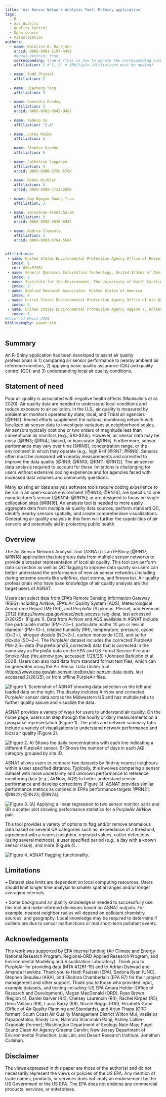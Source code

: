 ```yaml
---
title: 'Air Sensor Network Analysis Tool: R-Shiny application'
tags:
  - R
  - Air Quality
  - Quality Control
  - Open source
  - Visualization
authors:
  - name: Karoline K. Barkjohn
    orcid: 0000-0001-6197-4499
    #equal-contrib: true
    corresponding: true # (This is how to denote the corresponding author)
    affiliation: 1 #"1, 2" # (Multiple affiliations must be quoted)
    
  - name: Todd Plessel
    affiliation: 2
    
  - name: Jiacheng Yang
    affiliation: 3
    
  - name: Gavendra Pandey
    affiliation: 3
    orcid: 0000-0002-0642-9487
    
  - name: Yadong Xu
    affiliation: "2,4"
    
  - name: Corey Mocka 
    affiliation: 5
    
  - name: Stephen Krabbe
    affiliation: 6
    
  - name: Catherine Seppanen
    affiliation: 3
    orcid: 0009-0000-0756-670X
    
  - name: Renée Bichler 
    affiliation: 3
    orcid: 0000-0002-5732-5098
    
  - name: Huy Nguyen Quang Tran
    affiliation: 3
    
  - name: Saravanan Arunachalam
    affiliation: 3
    orcid: 0000-0002-6836-6944
    
  - name: Andrea Clements
    affiliation: 1
    orcid: 0000-0003-0764-5584
  
    
affiliations:
 - name: United States Environmental Protection Agency Office of Research and Development, United States of America
   index: 1
   ror: 00hx57361
 - name: General Dynamics Information Technology, United States of America
   index: 2
 - name: Institute for the Environment, The University of North Carolina at Chapel Hill, NC, United States of America
   index: 3
 - name: Applied Research Associates, United States of America
   index: 4
 - name: United States Environmental Protection Agency Office of Air Quality Planning and Standards, United States of America
   index: 5
 - name: United States Environmental Protection Agency Region 7, United States of America
   index: 6
#date: 11 March 2025
bibliography: paper.bib
---
```


## **Summary**

An R-Shiny application has been developed to assist air quality professionals in 1) comparing air sensor performance to nearby ambient air reference monitors, 2) applying basic quality assurance (QA) and quality control (QC), and 3) understanding local air quality conditions.

## **Statement of need**

Poor air quality is associated with negative health effects (Manisalidis et al. 2020). Air quality data are needed to understand local conditions and reduce exposure to air pollution. In the U.S., air quality is measured by ambient air monitors operated by state, local, and Tribal air agencies [@RN2]. Recent efforts supplement the national monitoring network with localized air sensor data to investigate variations at neighborhood scales. Air sensors typically cost one or two orders of magnitude less than conventional air monitors (e.g., \$10-\$10k). However, air sensor data may be noisy [@RN3; @RN4], biased, or inaccurate [@RN5]. Furthermore, sensor performance may vary over time [@RN6], concentration range, or the environment in which they operate (e.g., high RH) [@RN7; @RN8]. Sensors often must be compared with nearby measurements and corrected to improve the data quality [@RN9; @RN10; @RN11; @RN12]. The air sensor data analysis required to account for these limitations is challenging for users without extensive coding experience and for agencies faced with increased data volumes and community questions.

Many existing air data analysis software tools require coding experience to be run in an open-source environment [@RN13; @RN14]; are specific to one manufacturer’s sensor [@RN14; @RN15]; or are designed to focus on single collocation sites [@RN16]. An analysis tool is needed to more easily aggregate data from multiple air quality data sources, perform standard QC, identify nearby sensors spatially, and create comprehensive visualizations. Generating air quality analysis in this form will further the capabilities of air sensors and potentially aid in protecting public health.

## **Overview**

The Air Sensor Network Analysis Tool (ASNAT) is an R-Shiny [@RN17; @RN18] application that integrates data from multiple sensor networks to provide a broader representation of local air quality. This tool can perform data correction as well as QC flagging to improve data quality so users can better understand the performance of new air sensor networks (including during extreme events like wildfires, dust storms, and fireworks). Air quality professionals who have base knowledge of air quality analysis are the target users of ASNAT.

Users can select data from EPA’s Remote Sensing Information Gateway (RSIG) including AirNow, EPA’s Air Quality System (AQS), Meteorological Aerodrome Report (METAR), and PurpleAir (Szykman, Plessel, and Freeman 2012) (<https://www.epa.gov/hesc/web-access-rsig-data>, last accessed 2/28/25)  (Figure 1). Data from AirNow and AQS available in ASNAT include fine particulate matter (PM~2.5~), particulate matter 10 µm or less in diameter (PM~10~), relative humidity (RH), temperature, pressure, ozone (O~3~), nitrogen dioxide (NO~2~), carbon monoxide (CO), and sulfur dioxide (SO~2~). The PurpleAir dataset includes the corrected PurpleAir PM~2.5~ data (PurpleAir.pm25_corrected) data that is corrected in the same way as PurpleAir data on the EPA and US Forest Service Fire and Smoke Map (fire.airnow.gov, accessed: 1/28/25) (Johnson Barkjohn et al. 2021). Users can also load data from standard format text files, which can be generated using the Air Sensor Data Unifier tool (<https://www.epa.gov/air-sensor-toolbox/air-sensor-data-tools>, last accessed 2/28/25), or from offline PurpleAir files.

![Figure 1. Screenshot of ASNAT showing data selection on the left and loaded data on the right. The display includes AirNow and corrected PurpleAir sensor data across the Midwestern US and has multiple tabs to further quality assure and visualize the data.](Figure1.png)

ASNAT provides a variety of ways for users to understand air quality. On the home page, users can step through the hourly or daily measurements on a geospatial representation (Figure 1). The plots and network summary tabs include a variety of visualizations to understand network performance and local air quality (Figure 2).

![Figure 2. A) Shows the daily concentrations with each line indicating a different PurpleAir sensor. B) Shows the number of days in each AQI category grouped by site ID.](Figure2.png)

ASNAT allows users to compare two datasets by finding nearest neighbors within a user specified distance. Typically, this involves comparing a sensor dataset with more uncertainty and unknown performance to reference monitoring data (e.g., AirNow, AQS) to better understand sensor performance and develop corrections (Figure 3). ASNAT provides similar performance metrics as outlined in EPA’s performance targets [@RN21; @RN22; @RN23; @RN24].

![Figure 3. (A) Applying a linear regression to two sensor monitor pairs and (B) a scatter plot showing performance statistics for a PurpleAir AirNow pair.](Figure3.png)

This tool provides a variety of options to flag and/or remove anomalous data based on several QA categories such as: exceedance of a threshold, agreement with a nearest neighbor, repeated values, outlier detections (using several methods), a user specified period (e.g., a day with a known sensor issue), and more (Figure 4).

![Figure 4. ASNAT flagging functionality.](Figure4.png)

## **Limitations**

• Dataset size limits are dependent on local computing resources. Users should limit longer time analysis to smaller spatial ranges and/or longer averaging intervals.

• Some background air quality knowledge is needed to successfully use this tool and make informed decisions based on ASNAT outputs. For example, nearest neighbor radius will depend on pollutant chemistry, sources, and geography. Local knowledge may be required to determine if outliers are due to sensor malfunctions or real short-term pollutant events.

## **Acknowledgements**

This work was supported by EPA internal funding (Air Climate and Energy National Research Program, Regional-ORD Applied Research Program, and Environmental Modeling and Visualization Laboratory). Thank you to PurpleAir for providing data (MTA #1261-19) and to Adrian Dybwad and Amanda Hawkins. Thank you to Heidi Paulsen (EPA), Sedona Ryan (UNC), Stephen Beaulieu (ARA), and Eliodora Chamberlain (EPA R7) for their project management and other support. Thank you to those who provided input, example datasets, and testing including: US EPA Amara Holder (Office of Research and Development), Megan MacDonald (ORD), Ryan Brown (Region 4), Daniel Garver (R4), Chelsey Laurencin (R4), Rachel Kirpes (R5), Dena Vallano (R9), Laura Barry (R9), Nicole Briggs (R10), Elizabeth Good (Office of Air Quality Planning and Standards), and Arjun Thapa (ORD former); South Coast Air Quality Management District Wilton Mui, Vasileios Papapostolou, Randy Lam, Namrata Shanmukh Panji, Ashley Collier-Oxandale (former); Washington Department of Ecology Nate May; Puget Sound Clean Air Agency Graeme Carvlin; New Jersey Department of Environmental Protection: Luis Lim; and Desert Research Institute: Jonathan Callahan.

## **Disclaimer**

The views expressed in this paper are those of the author(s) and do not necessarily represent the views or policies of the US EPA. Any mention of trade names, products, or services does not imply an endorsement by the US Government or the US EPA. The EPA does not endorse any commercial products, services, or enterprises.
